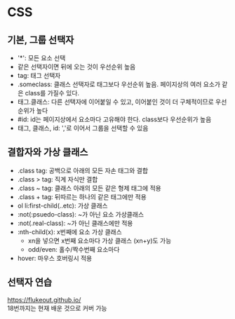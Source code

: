 # CSS
## 기본, 그룹 선택자
- '*': 모든 요소 선택
- 같은 선택자이면 뒤에 오는 것이 우선순위 높음
- tag: 태그 선택자
- .someclass: 클래스 선택자로 태그보다 우선순위 높음. 페이지상의 여러 요소가 같은 class를 가질수 있다.
- 태그.클래스: 다른 선택자에 이어붙일 수 있고, 이어붙인 것이 더 구체적이므로 우선순위가 높다
- #id: id는 페이지상에서 요소마다 고유해야 한다. class보다 우선순위가 높음
- 태그, 클래스, id: ','로 이어서 그룹을 선택할 수 있음

## 결합자와 가상 클래스
- .class tag: 공백으로 아래의 모든 자손 태그와 결합
- .class > tag: 직계 자식만 결합
- .class ~ tag: 클래스 아래의 모든 같은 형제 태그에 적용
- .class + tag: 뒤따르는 하나의 같은 태그에만 적용
- ol li:first-child(..etc): 가상 클래스
- :not(:psuedo-class): ~가 아닌 요소 가상클래스
- :not(.real-class): ~가 아닌 클래스에만 적용
- :nth-child(x): x번째에 요소 가상 클래스
  - xn을 넣으면 x번째 요소마다 가상 클래스 (xn+y)도 가능
  - odd/even: 홀수/짝수번째 요소마다
- hover: 마우스 호버링시 적용

## 선택자 연습
https://flukeout.github.io/ <br>
18번까지는 현재 배운 것으로 커버 가능